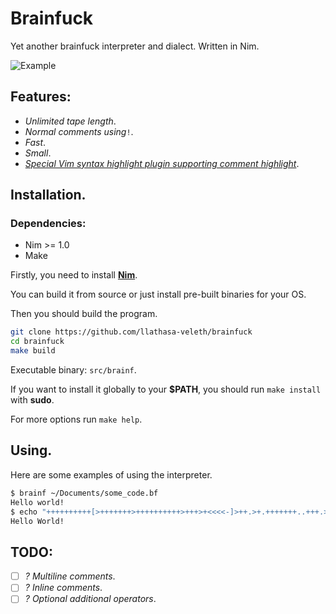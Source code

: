 Brainfuck
=========

Yet another brainfuck interpreter and dialect. Written in Nim.

![Example](https://i.imgur.com/GhUxNkP.png)

## Features:
- *Unlimited tape length*.
- *Normal comments using*`!`.
- *Fast*.
- *Small*.
- *[Special Vim syntax highlight plugin supporting comment highlight](https://github.com/llathasa-veleth/vim-brainfuck)*.

## Installation.

### Dependencies:
- Nim >= 1.0
- Make

Firstly, you need to install **[Nim](https://github.com/nim-lang/Nim)**.

You can build it from source or just install pre-built binaries for your OS.

Then you should build the program.

```sh
git clone https://github.com/llathasa-veleth/brainfuck
cd brainfuck
make build
```

Executable binary: `src/brainf`.

If you want to install it globally to your **$PATH**, you should run `make install` with **sudo**.

For more options run `make help`.

## Using.

Here are some examples of using the interpreter.

```sh
$ brainf ~/Documents/some_code.bf
Hello world!
$ echo "++++++++++[>+++++++>++++++++++>+++>+<<<<-]>++.>+.+++++++..+++.>++.<<+++++++++++++++.>.+++.------.--------.>+.>." | brainf
Hello World!
```

## TODO:
- [ ] *? Multiline comments*.
- [ ] *? Inline comments*.
- [ ] *? Optional additional operators*.
